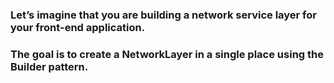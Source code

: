 ### Let’s imagine that you are building a network service layer for your front-end application.

### The goal is to create a NetworkLayer in a single place using the Builder pattern.
